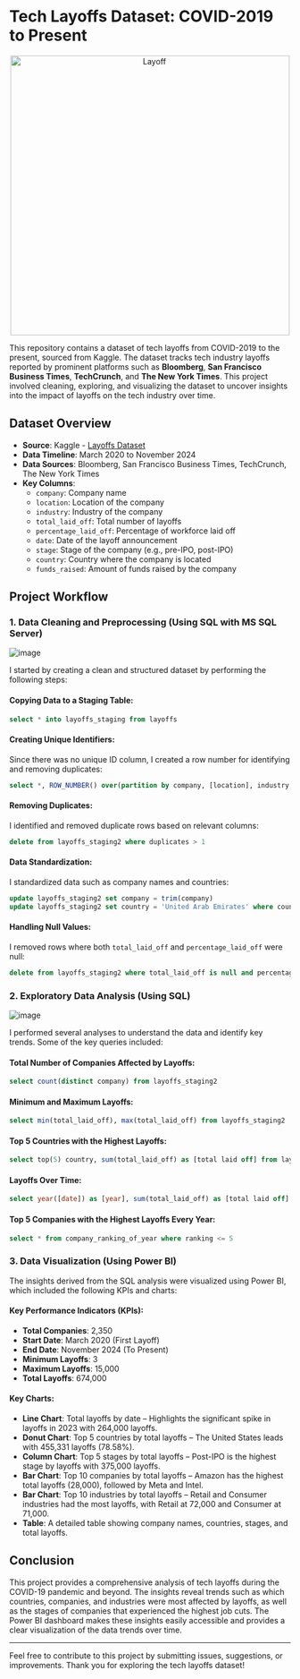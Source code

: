 # Tech Layoffs Dataset: COVID-2019 to Present
<div align="center">
  <img src="https://github.com/user-attachments/assets/f9c250b0-353e-48ad-97b2-6d1278a98920" alt="Layoff" width="500"/>
</div>


This repository contains a dataset of tech layoffs from COVID-2019 to the present, sourced from Kaggle. The dataset tracks tech industry layoffs reported by prominent platforms such as **Bloomberg**, **San Francisco Business Times**, **TechCrunch**, and **The New York Times**. This project involved cleaning, exploring, and visualizing the dataset to uncover insights into the impact of layoffs on the tech industry over time.

## Dataset Overview

- **Source**: Kaggle - [Layoffs Dataset](https://www.kaggle.com/datasets/swaptr/layoffs-2022)
- **Data Timeline**: March 2020 to November 2024
- **Data Sources**: Bloomberg, San Francisco Business Times, TechCrunch, The New York Times
- **Key Columns**:
  - `company`: Company name
  - `location`: Location of the company
  - `industry`: Industry of the company
  - `total_laid_off`: Total number of layoffs
  - `percentage_laid_off`: Percentage of workforce laid off
  - `date`: Date of the layoff announcement
  - `stage`: Stage of the company (e.g., pre-IPO, post-IPO)
  - `country`: Country where the company is located
  - `funds_raised`: Amount of funds raised by the company

## Project Workflow

### 1. **Data Cleaning and Preprocessing** (Using SQL with MS SQL Server)
![image](https://github.com/user-attachments/assets/c79cff60-d4f1-4e68-9049-4fedcae4ee81)


I started by creating a clean and structured dataset by performing the following steps:

#### Copying Data to a Staging Table:
```sql
select * into layoffs_staging from layoffs
```

#### Creating Unique Identifiers:
Since there was no unique ID column, I created a row number for identifying and removing duplicates:
```sql
select *, ROW_NUMBER() over(partition by company, [location], industry, total_laid_off, percentage_laid_off, [date], stage, country, funds_raised order by company) as row_num from layoffs_staging
```

#### Removing Duplicates:
I identified and removed duplicate rows based on relevant columns:
```sql
delete from layoffs_staging2 where duplicates > 1
```

#### Data Standardization:
I standardized data such as company names and countries:
```sql
update layoffs_staging2 set company = trim(company)
update layoffs_staging2 set country = 'United Arab Emirates' where country = 'UAE'
```

#### Handling Null Values:
I removed rows where both `total_laid_off` and `percentage_laid_off` were null:
```sql
delete from layoffs_staging2 where total_laid_off is null and percentage_laid_off is null
```

### 2. **Exploratory Data Analysis** (Using SQL)
![image](https://github.com/user-attachments/assets/82bde22f-28d9-4707-9795-165afa299ac8)


I performed several analyses to understand the data and identify key trends. Some of the key queries included:

#### Total Number of Companies Affected by Layoffs:
```sql
select count(distinct company) from layoffs_staging2
```

#### Minimum and Maximum Layoffs:
```sql
select min(total_laid_off), max(total_laid_off) from layoffs_staging2
```

#### Top 5 Countries with the Highest Layoffs:
```sql
select top(5) country, sum(total_laid_off) as [total laid off] from layoffs_staging2 group by country order by 2 desc
```

#### Layoffs Over Time:
```sql
select year([date]) as [year], sum(total_laid_off) as [total laid off] from layoffs_staging2 group by year([date]) order by 1
```

#### Top 5 Companies with the Highest Layoffs Every Year:
```sql
select * from company_ranking_of_year where ranking <= 5
```

### 3. **Data Visualization** (Using Power BI)

The insights derived from the SQL analysis were visualized using Power BI, which included the following KPIs and charts:

#### Key Performance Indicators (KPIs):
- **Total Companies**: 2,350
- **Start Date**: March 2020 (First Layoff)
- **End Date**: November 2024 (To Present)
- **Minimum Layoffs**: 3
- **Maximum Layoffs**: 15,000
- **Total Layoffs**: 674,000

#### Key Charts:
- **Line Chart**: Total layoffs by date – Highlights the significant spike in layoffs in 2023 with 264,000 layoffs.
- **Donut Chart**: Top 5 countries by total layoffs – The United States leads with 455,331 layoffs (78.58%).
- **Column Chart**: Top 5 stages by total layoffs – Post-IPO is the highest stage by layoffs with 375,000 layoffs.
- **Bar Chart**: Top 10 companies by total layoffs – Amazon has the highest total layoffs (28,000), followed by Meta and Intel.
- **Bar Chart**: Top 10 industries by total layoffs – Retail and Consumer industries had the most layoffs, with Retail at 72,000 and Consumer at 71,000.
- **Table**: A detailed table showing company names, countries, stages, and total layoffs.

## Conclusion

This project provides a comprehensive analysis of tech layoffs during the COVID-19 pandemic and beyond. The insights reveal trends such as which countries, companies, and industries were most affected by layoffs, as well as the stages of companies that experienced the highest job cuts. The Power BI dashboard makes these insights easily accessible and provides a clear visualization of the data trends over time.

---

Feel free to contribute to this project by submitting issues, suggestions, or improvements. Thank you for exploring the tech layoffs dataset!
